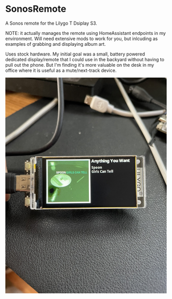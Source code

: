 # SonosRemote
A Sonos remote for the Lilygo T Dsiplay S3. 

NOTE: it actually manages the remote using HomeAssistant endpoints in my environment. 
Will need extensive mods to work for you, but inlcuding as examples of grabbing and displaying album art.

Uses stock hardware. My initial goal was a small, battery powered dedicated display/remote that I could use in the backyard without having to pull out the phone. But I'm finding it's more valuable on the desk in my office where it is useful as a mute/next-track device.

![](IMG-5874.jpg)

